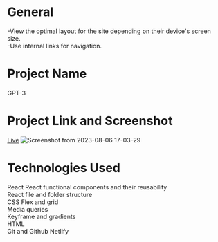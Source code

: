 # General
-View the optimal layout for the site depending on their device's screen size.  
-Use internal links for navigation.  
# Project Name
GPT-3
# Project Link and Screenshot
[Live](https://gpt-3-deployed.netlify.app/)
![Screenshot from 2023-08-06 17-03-29](https://github.com/bokhuuu/GPT-3/assets/126252413/6612da45-8d45-4cf0-8672-1475a2576c7a)
# Technologies Used
React
React functional components and their reusability  
React file and folder structure  
CSS
Flex and grid  
Media queries  
Keyframe and gradients  
HTML  
Git and Github
Netlify




